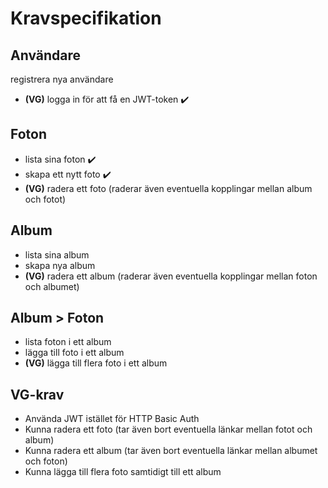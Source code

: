 # Kravspecifikation
## Användare
registrera nya användare
- **(VG)** logga in för att få en JWT-token ✔️

## Foton
- lista sina foton ✔️
- skapa ett nytt foto ✔️
- **(VG)** radera ett foto (raderar även eventuella kopplingar mellan album och fotot)

## Album
- lista sina album
- skapa nya album
- **(VG)** radera ett album (raderar även eventuella kopplingar mellan foton och albumet)

## Album > Foton
- lista foton i ett album
- lägga till foto i ett album
- **(VG)** lägga till flera foto i ett album


## VG-krav
- Använda JWT istället för HTTP Basic Auth
- Kunna radera ett foto (tar även bort eventuella länkar mellan fotot och album)
- Kunna radera ett album (tar även bort eventuella länkar mellan albumet och foton)
- Kunna lägga till flera foto samtidigt till ett album